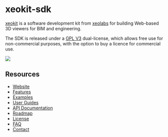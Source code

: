 # xeokit-sdk

[xeokit](http://xeokit.io) is a software development kit from [xeolabs](http://xeolabs.com) for building Web-based 3D viewers for BIM and engineering.

The SDK is released under a [GPL V3](https://github.com/xeolabs/xeokit.io/wiki/License) dual-license, which allows free
use for non-commercial purposes, with the option to buy a licence for commercial use.

![](http://xeokit.io/img/splash-slim.png)

## Resources

* [Website](https://xeokit.io/)
* [Features](https://github.com/xeolabs/xeokit-sdk/wiki/Features)
* [Examples](http://xeokit.github.io/xeokit-sdk/examples/)
* [User Guides](https://github.com/xeolabs/xeokit-sdk/wiki)
* [API Documentation](http://xeolabs.com/xeokit-sdk/docs/)
* [Roadmap](https://github.com/xeolabs/xeokit-sdk/wiki/Roadmap)
* [License](https://github.com/xeolabs/xeokit-sdk/wiki/License)
* [FAQ](https://github.com/xeolabs/xeokit-sdk/wiki/FAQ)
* [Contact](http://xeolabs.com/)
